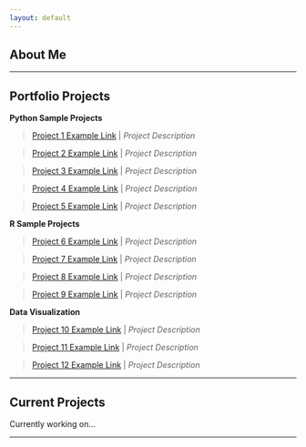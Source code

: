```yaml
---
layout: default
---
```

## About Me

* * *
## Portfolio Projects

**Python Sample Projects** 

> [Project 1 Example Link](./project1.html)
| _Project Description_

> [Project 2 Example Link](./project2.html)
| _Project Description_

> [Project 3 Example Link](./project3.html)
| _Project Description_

> [Project 4 Example Link](./project4.html)
| _Project Description_

> [Project 5 Example Link](./project5.html)
| _Project Description_

**R Sample Projects**

> [Project 6 Example Link](./project6.html)
| _Project Description_

> [Project 7 Example Link](./project7.html)
| _Project Description_

> [Project 8 Example Link](./project8.html)
| _Project Description_

> [Project 9 Example Link](./project9.html)
| _Project Description_

**Data Visualization**

> [Project 10 Example Link](./project10.html)
| _Project Description_

> [Project 11 Example Link](./project11.html)
| _Project Description_

> [Project 12 Example Link](./project12.html)
| _Project Description_

* * *
## Current Projects
Currently working on...

* * *

